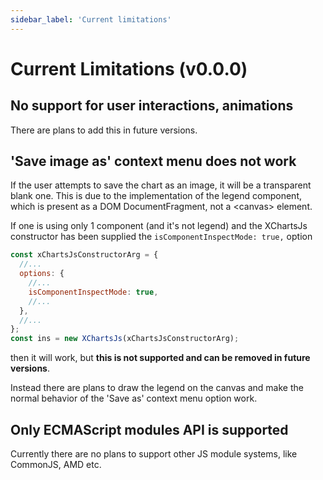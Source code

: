 ```yaml
---
sidebar_label: 'Current limitations'
---
```


# Current Limitations (v0.0.0)

## No support for user interactions, animations

There are plans to add this in future versions.

## 'Save image as' context menu does not work

If the user attempts to save the chart as an image, it will be a transparent
blank one. This is due to the implementation of the legend component, which is
present as a DOM DocumentFragment, not a &lt;canvas&gt; element.

If one is using only 1 component (and it's not legend) and the XChartsJs
constructor has been supplied the `isComponentInspectMode: true,` option

```js
const xChartsJsConstructorArg = {
  //...
  options: {
    //...
    isComponentInspectMode: true,
    //...
  },
  //...
};
const ins = new XChartsJs(xChartsJsConstructorArg);
```

then it will work, but **this is not supported and can be removed in future
versions**.

Instead there are plans to draw the legend on the canvas and make the normal
behavior of the 'Save as' context menu option work.

## Only ECMAScript modules API is supported

Currently there are no plans to support other JS module systems, like CommonJS,
AMD etc.
